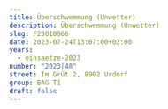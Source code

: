 ```yaml
---
title: Überschwemmung (Unwetter)
description: Überschwemmung (Unwetter)
slug: F23010066
date: 2023-07-24T13:07:00+02:00
years:
  - einsaetze-2023
number: "2023|48"
street: Im Grüt 2, 8902 Urdorf
group: BAG T1
draft: false
---
```

